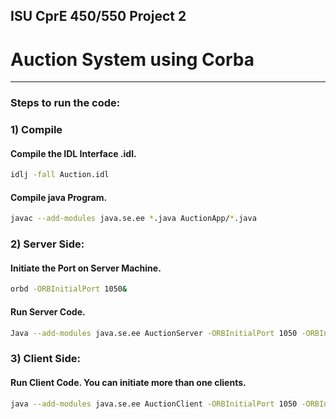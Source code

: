 ## ISU CprE 450/550 Project 2
# Auction System using Corba
---
### Steps to run the code:

### 1) Compile
#### Compile the IDL Interface .idl.
```bash
idlj -fall Auction.idl
```

####  Compile java Program.
```bash
javac --add-modules java.se.ee *.java AuctionApp/*.java
```

### 2) Server Side:
#### Initiate the Port on Server Machine.
```bash
orbd -ORBInitialPort 1050&
```
#### Run Server Code.
```bash
Java --add-modules java.se.ee AuctionServer -ORBInitialPort 1050 -ORBInitialHost localhost&
```
### 3) Client Side:
#### Run Client Code. You can initiate more than one clients.
```bash
java --add-modules java.se.ee AuctionClient -ORBInitialPort 1050 -ORBInitialHost localhost
```